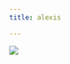```yaml
---
title: alexis

---
```

![](/WikiStory/img/mossy-rock-green-spring-free-image-water-mossy-mos-9834.jpg)